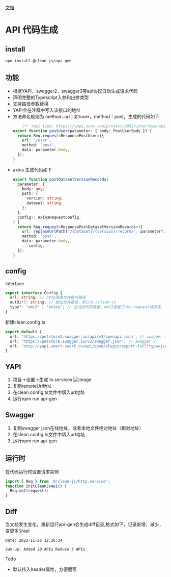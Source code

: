 [文档](https://lulusir.github.io/clean-js/api-gen/usage)
# API 代码生成
## install 
```
npm install @clean-js/api-gen
```
## 功能
 - 根据YAPI，swagger2，swagger3等api协议自动生成请求代码
 - 声明完整的Typescript入参和出参类型 
 - 支持路径参数替换
 - YAPI会在注释中写入该接口的地址
 - 方法命名规则为 method+url；如/user，method：post，生成的代码如下
    ```typescript
        /** Yapi link: https://yapi.xxxx.com/project/2055/interface/api/125352 */
    export function postUser(parameter: { body: PostUserBody }) {
      return Req.request<ResponsePostUser>({
        url: '/user',
        method: 'post',
        data: parameter.body,
      });
    }
    ```
- axios 生成代码如下
    ```typescript
    export function postDatasetVersionRecords(
      parameter: {
        body: any;
        path: {
          version: string;
          dataset: string;
        };
      },
      config?: AxiosRequestConfig,
    ) {
      return Req.request<ResponsePostDatasetVersionRecords>({
        url: replaceUrlPath('/{dataset}/{version}/records', parameter?.path),
        method: 'post',
        data: parameter.body,
        ...config,
      });
    }
    ```
## config 
interface
```typescript
export interface Config {
  url: string; // http或者文件绝对路径
  outDir?: string; // 输出文件路径，默认为./clean-js
  type?: "umi3" | "axios"; // 生成的代码类型，umi3是基于umi-request请求库,  默认为 axios
}
```
新建clean.config.ts
```typescript
export default {
  url: 'https://petstore3.swagger.io/api/v3/openapi.json', // swagger 3
  url: 'https://petstore.swagger.io/v2/swagger.json', // swagger 2
  url: 'http://yapi.smart-xwork.cn/api/open/plugin/export-full?type=json&pid=186904&status=all&token=59ecff7d43926c3be48f893deba401407f0d819c6c24a99b307a78c0877bc7d2' // yapi
}
```
## YAPI
1. 项目->设置->生成 ts services ![image](./images/yapi-url.png)
2. 复制remoteUrl地址
3. 在clean.config.ts文件中填入url地址
4. 运行npm run api-gen

## Swagger
1. 复制swagger json在线地址，或者本地文件绝对地址（相对地址）
2. 在clean.config.ts文件中填入url地址
3. 运行npm run api-gen


## 运行时

在代码运行时设置请求实例
```typescript
import { Req } from '@/clean-js/http.service';
function initCleanJsApi() {
  Req.set(request);
}
```

## Diff
当文档发生变化，重新运行api-gen会生成diff记录,格式如下，记录新增，减少，变更多少api
```
Date: 2022-11-26 12:26:34

Sum-up: Added 20 APIs Reduce 3 APIs 
```

Todo
- 默认传入header属性，方便覆写
